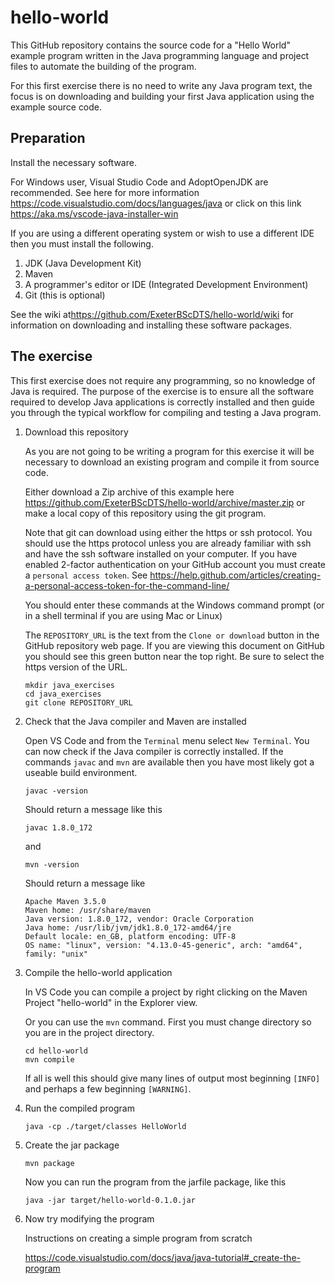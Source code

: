 # hello-world

This GitHub repository contains the source code for a "Hello World" example program written in the Java programming language and project files to automate the building of the program.

For this first exercise there is no need to write any Java program text, the focus is on downloading and building your first Java application using the example source code.

## Preparation

Install the necessary software.  

For Windows user, Visual Studio Code and AdoptOpenJDK are recommended.  See here for more information
<https://code.visualstudio.com/docs/languages/java>  or click on this link <https://aka.ms/vscode-java-installer-win>

If you are using a different operating system or wish to use a different IDE then you must install the following.

1. JDK (Java Development Kit)
1. Maven
1. A programmer's editor or IDE (Integrated Development Environment)
1. Git (this is optional)

See the wiki at<https://github.com/ExeterBScDTS/hello-world/wiki> for information on downloading and installing these software packages.

## The exercise

This first exercise does not require any programming, so no knowledge of Java is required.  The purpose of the exercise is to ensure all the software required to develop Java applications is correctly installed and then guide you through the typical workflow for compiling and testing a Java program.

1. Download this repository

    As you are not going to be writing a program for this exercise it will be necessary to download an existing program and compile it from source code.

    Either download a Zip archive of this example here <https://github.com/ExeterBScDTS/hello-world/archive/master.zip> or make a local copy of this repository using the git program.

    Note that git can download using either the https or ssh protocol. You should use the https protocol unless you are already familiar with ssh and have the ssh software installed on your computer. If you have enabled 2-factor authentication on your GitHub account you must create a ```personal access token```. See <https://help.github.com/articles/creating-a-personal-access-token-for-the-command-line/>

    You should enter these commands at the Windows command prompt (or in a shell terminal if you are using Mac or Linux)

   The ```REPOSITORY_URL``` is the text from the ```Clone or download``` button in the GitHub repository web page.  If you are viewing this document on GitHub you should see this green button near the top right.  Be sure to select the https version of the URL.

    ```shell
    mkdir java_exercises
    cd java_exercises
    git clone REPOSITORY_URL
    ```

1. Check that the Java compiler and Maven are installed

    Open VS Code and from the ```Terminal``` menu select ```New Terminal```. You can now check if the Java compiler is correctly installed. If the commands ```javac``` and ```mvn``` are available then you have most likely got a useable build environment.

    ```shell
    javac -version
    ```

    Should return a message like this

    ```shell
    javac 1.8.0_172
    ```

    and

    ```shell
    mvn -version
    ```

    Should return a message like

    ```shell
    Apache Maven 3.5.0
    Maven home: /usr/share/maven
    Java version: 1.8.0_172, vendor: Oracle Corporation
    Java home: /usr/lib/jvm/jdk1.8.0_172-amd64/jre
    Default locale: en_GB, platform encoding: UTF-8
    OS name: "linux", version: "4.13.0-45-generic", arch: "amd64", family: "unix"
    ```

1. Compile the hello-world application

   In VS Code you can compile a project by right clicking on the Maven Project "hello-world" in the Explorer view.

   Or you can use the ```mvn``` command. First you must change directory so you are in the project directory.

    ```shell
    cd hello-world
    mvn compile
    ```

    If all is well this should give many lines of output most beginning ```[INFO]``` and perhaps a few beginning ```[WARNING]```.

1. Run the compiled program

    ```shell
    java -cp ./target/classes HelloWorld
    ```

1. Create the jar package

    ```shell
    mvn package
    ```

    Now you can run the program from the jarfile package, like this

    ```shell
    java -jar target/hello-world-0.1.0.jar
    ```

1. Now try modifying the program

    Instructions on creating a simple program from scratch  

    <https://code.visualstudio.com/docs/java/java-tutorial#_create-the-program>
